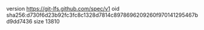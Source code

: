 version https://git-lfs.github.com/spec/v1
oid sha256:d730f6d23b92fc3fc8c1328d7814c8978696209260f970141295467bd9dd7436
size 13810
